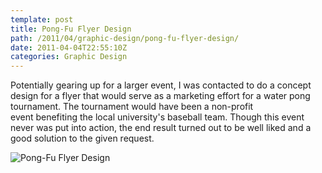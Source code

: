 ```yaml
---
template: post
title: Pong-Fu Flyer Design
path: /2011/04/graphic-design/pong-fu-flyer-design/
date: 2011-04-04T22:55:10Z
categories: Graphic Design
---
```

Potentially gearing up for a larger event, I was contacted to do a concept design for a flyer that would serve as a marketing effort for a water pong tournament. The tournament would have been a non-profit event benefiting the local university's baseball team. Though this event never was put into action, the end result turned out to be well liked and a good solution to the given request.

![Pong-Fu Flyer Design](https://cdn.fay.io/images/2011/pong-fu-flyer-design.jpg)